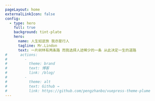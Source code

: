```yaml
---
pageLayout: home
externalLinkIcon: false
config:
  - type: hero
    full: true
    background: tint-plate
    hero:
      name: 人生如逆旅 我亦是行人
      tagline: Mr.Lindon
      text: 一片树林有两条路 而我选择人迹稀少的一条 从此决定一生的道路
#      actions:
#        -
#          theme: brand
#          text: 博客
#          link: /blog/
#        -
#          theme: alt
#          text: Github →
#          link: https://github.com/pengzhanbo/vuepress-theme-plume
---
```

